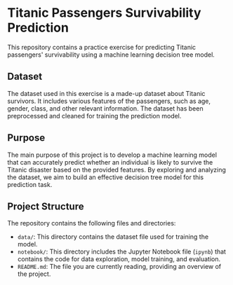 # Titanic Passengers Survivability Prediction

This repository contains a practice exercise for predicting Titanic passengers' survivability using a machine learning decision tree model.

## Dataset

The dataset used in this exercise is a made-up dataset about Titanic survivors. It includes various features of the passengers, such as age, gender, class, and other relevant information. The dataset has been preprocessed and cleaned for training the prediction model.

## Purpose

The main purpose of this project is to develop a machine learning model that can accurately predict whether an individual is likely to survive the Titanic disaster based on the provided features. By exploring and analyzing the dataset, we aim to build an effective decision tree model for this prediction task.

## Project Structure

The repository contains the following files and directories:

- `data/`: This directory contains the dataset file used for training the model.
- `notebook/`: This directory includes the Jupyter Notebook file (`ipynb`) that contains the code for data exploration, model training, and evaluation.
- `README.md`: The file you are currently reading, providing an overview of the project.

